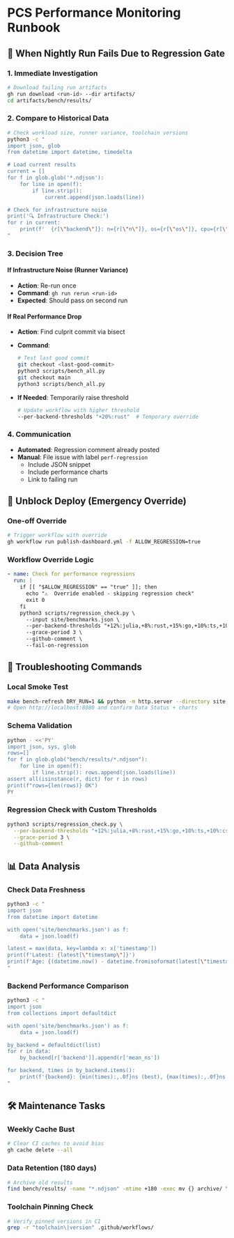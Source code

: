 # PCS Performance Monitoring Runbook

## 🚨 When Nightly Run Fails Due to Regression Gate

### 1. **Immediate Investigation**
```bash
# Download failing run artifacts
gh run download <run-id> --dir artifacts/
cd artifacts/bench/results/
```

### 2. **Compare to Historical Data**
```bash
# Check workload size, runner variance, toolchain versions
python3 -c "
import json, glob
from datetime import datetime, timedelta

# Load current results
current = []
for f in glob.glob('*.ndjson'):
    for line in open(f):
        if line.strip():
            current.append(json.loads(line))

# Check for infrastructure noise
print('🔍 Infrastructure Check:')
for r in current:
    print(f'  {r[\"backend\"]}: n={r[\"n\"]}, os={r[\"os\"]}, cpu={r[\"cpu\"]}')
"
```

### 3. **Decision Tree**

#### **If Infrastructure Noise (Runner Variance)**
- **Action**: Re-run once
- **Command**: `gh run rerun <run-id>`
- **Expected**: Should pass on second run

#### **If Real Performance Drop**
- **Action**: Find culprit commit via bisect
- **Command**: 
  ```bash
  # Test last good commit
  git checkout <last-good-commit>
  python3 scripts/bench_all.py
  git checkout main
  python3 scripts/bench_all.py
  ```

- **If Needed**: Temporarily raise threshold
  ```bash
  # Update workflow with higher threshold
  --per-backend-thresholds "+20%:rust"  # Temporary override
  ```

### 4. **Communication**
- **Automated**: Regression comment already posted
- **Manual**: File issue with label `perf-regression`
  - Include JSON snippet
  - Include performance charts
  - Link to failing run

## 🚀 **Unblock Deploy (Emergency Override)**

### **One-off Override**
```bash
# Trigger workflow with override
gh workflow run publish-dashboard.yml -f ALLOW_REGRESSION=true
```

### **Workflow Override Logic**
```yaml
- name: Check for performance regressions
  run: |
    if [[ "$ALLOW_REGRESSION" == "true" ]]; then 
      echo "⚠️  Override enabled - skipping regression check"
      exit 0
    fi
    python3 scripts/regression_check.py \
      --input site/benchmarks.json \
      --per-backend-thresholds "+12%:julia,+8%:rust,+15%:go,+10%:ts,+10%:csharp" \
      --grace-period 3 \
      --github-comment \
      --fail-on-regression
```

## 🔧 **Troubleshooting Commands**

### **Local Smoke Test**
```bash
make bench-refresh DRY_RUN=1 && python -m http.server --directory site 8080
# Open http://localhost:8080 and confirm Data Status + charts
```

### **Schema Validation**
```bash
python - <<'PY'
import json, sys, glob
rows=[]
for f in glob.glob("bench/results/*.ndjson"):
    for line in open(f):
        if line.strip(): rows.append(json.loads(line))
assert all(isinstance(r, dict) for r in rows)
print(f"rows={len(rows)} OK")
PY
```

### **Regression Check with Custom Thresholds**
```bash
python3 scripts/regression_check.py \
  --per-backend-thresholds "+12%:julia,+8%:rust,+15%:go,+10%:ts,+10%:csharp" \
  --grace-period 3 \
  --github-comment
```

## 📊 **Data Analysis**

### **Check Data Freshness**
```bash
python3 -c "
import json
from datetime import datetime

with open('site/benchmarks.json') as f:
    data = json.load(f)

latest = max(data, key=lambda x: x['timestamp'])
print(f'Latest: {latest[\"timestamp\"]}')
print(f'Age: {(datetime.now() - datetime.fromisoformat(latest[\"timestamp\"].replace(\"Z\", \"+00:00\"))).days} days')
"
```

### **Backend Performance Comparison**
```bash
python3 -c "
import json
from collections import defaultdict

with open('site/benchmarks.json') as f:
    data = json.load(f)

by_backend = defaultdict(list)
for r in data:
    by_backend[r['backend']].append(r['mean_ns'])

for backend, times in by_backend.items():
    print(f'{backend}: {min(times):,.0f}ns (best), {max(times):,.0f}ns (worst)')
"
```

## 🛠️ **Maintenance Tasks**

### **Weekly Cache Bust**
```bash
# Clear CI caches to avoid bias
gh cache delete --all
```

### **Data Retention (180 days)**
```bash
# Archive old results
find bench/results/ -name "*.ndjson" -mtime +180 -exec mv {} archive/ \;
```

### **Toolchain Pinning Check**
```bash
# Verify pinned versions in CI
grep -r "toolchain\|version" .github/workflows/
```

